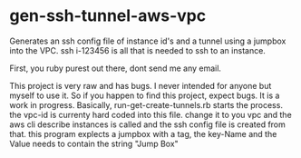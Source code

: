 # gen-ssh-tunnel-aws-vpc
Generates an ssh config file of instance id's and a tunnel using a jumpbox into the VPC. ssh i-123456 is all that is needed
to ssh to an instance.

First, you ruby purest out there, dont send me any email.  

This project is very raw and has bugs. I never intended for anyone but myself to use it. So if you happen to find this project, expect bugs. It is a work in progress. Basically, run-get-create-tunnels.rb starts the process. 
the vpc-id is currenty hard coded into this file. change it to you vpc and the aws cli describe instances is called
and the ssh config file is created from that. this program explects a jumpbox with a tag, the key-Name and the Value needs to
contain the string "Jump Box"
